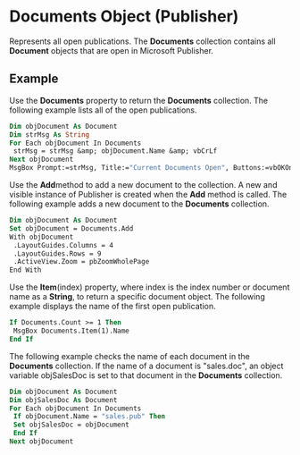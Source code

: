 
# Documents Object (Publisher)

Represents all open publications. The  **Documents** collection contains all **Document** objects that are open in Microsoft Publisher.


## Example

Use the  **Documents** property to return the **Documents** collection. The following example lists all of the open publications.


```vb
Dim objDocument As Document 
Dim strMsg As String 
For Each objDocument In Documents 
 strMsg = strMsg &amp; objDocument.Name &amp; vbCrLf 
Next objDocument 
MsgBox Prompt:=strMsg, Title:="Current Documents Open", Buttons:=vbOKOnly
```

Use the  **Add**method to add a new document to the collection. A new and visible instance of Publisher is created when the  **Add** method is called. The following example adds a new document to the **Documents** collection.




```vb
Dim objDocument As Document 
Set objDocument = Documents.Add 
With objDocument 
 .LayoutGuides.Columns = 4 
 .LayoutGuides.Rows = 9 
 .ActiveView.Zoom = pbZoomWholePage 
End With
```

Use the  **Item**(index) property, where index is the index number or document name as a  **String**, to return a specific document object. The following example displays the name of the first open publication.




```vb
If Documents.Count >= 1 Then 
 MsgBox Documents.Item(1).Name 
End If 

```

The following example checks the name of each document in the  **Documents** collection. If the name of a document is "sales.doc", an object variable objSalesDoc is set to that document in the **Documents** collection.




```vb
Dim objDocument As Document 
Dim objSalesDoc As Document 
For Each objDocument In Documents 
 If objDocument.Name = "sales.pub" Then 
 Set objSalesDoc = objDocument 
 End If 
Next objDocument
```

